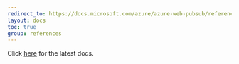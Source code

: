 ```yaml
---
redirect_to: https://docs.microsoft.com/azure/azure-web-pubsub/reference-cloud-events
layout: docs
toc: true
group: references
---
```

Click [here](https://docs.microsoft.com/azure/azure-web-pubsub/reference-cloud-events) for the latest docs.
         